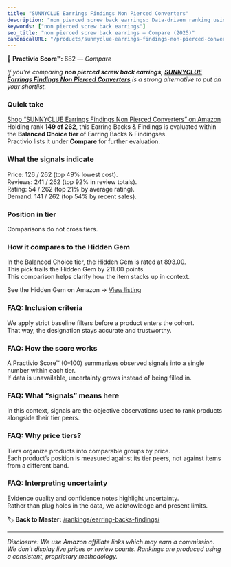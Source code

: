 ```yaml
---
title: "SUNNYCLUE Earrings Findings Non Pierced Converters"
description: "non pierced screw back earrings: Data-driven ranking using the Practivio Score™. Positioned by quality, value, demand, findability, momentum."
keywords: ["non pierced screw back earrings"]
seo_title: "non pierced screw back earrings — Compare (2025)"
canonicalURL: "/products/sunnyclue-earrings-findings-non-pierced-converters-B0D6RW8KVY/"
---
```


**🛒 Practivio Score™:** 682 — _Compare_


*If you're comparing **non pierced screw back earrings**, **[SUNNYCLUE Earrings Findings Non Pierced Converters](https://www.amazon.com/dp/B0D6RW8KVY?tag=practivio-20)** is a strong alternative to put on your shortlist.*
### Quick take
[Shop “SUNNYCLUE Earrings Findings Non Pierced Converters” on Amazon](https://www.amazon.com/dp/B0D6RW8KVY?tag=practivio-20)
Holding rank **149 of 262**, this Earring Backs & Findings is evaluated within the **Balanced Choice tier** of Earring Backs & Findingses.  
Practivio lists it under **Compare** for further evaluation.

### What the signals indicate
Price: 126 / 262 (top 49% lowest cost).  
Reviews: 241 / 262 (top 92% in review totals).  
Rating: 54 / 262 (top 21% by average rating).  
Demand: 141 / 262 (top 54% by recent sales).

### Position in tier
Comparisons do not cross tiers.

### How it compares to the Hidden Gem
In the Balanced Choice tier, the Hidden Gem is rated at 893.00.  
This pick trails the Hidden Gem by 211.00 points.  
This comparison helps clarify how the item stacks up in context.  

See the Hidden Gem on Amazon → [View listing](https://www.amazon.com/dp/B083428HLR?tag=practivio-20)

### FAQ: Inclusion criteria
We apply strict baseline filters before a product enters the cohort.  
That way, the designation stays accurate and trustworthy.

### FAQ: How the score works
A Practivio Score™ (0–100) summarizes observed signals into a single number within each tier.  
If data is unavailable, uncertainty grows instead of being filled in.

### FAQ: What “signals” means here
In this context, signals are the objective observations used to rank products alongside their tier peers.

### FAQ: Why price tiers?
Tiers organize products into comparable groups by price.  
Each product’s position is measured against its tier peers, not against items from a different band.

### FAQ: Interpreting uncertainty
Evidence quality and confidence notes highlight uncertainty.  
Rather than plug holes in the data, we acknowledge and present limits.

<!-- Missing template for Compare/CompareWithinPriceClass -->


🏷️ **Back to Master:** [/rankings/earring-backs-findings/](/rankings/earring-backs-findings/)

---
_Disclosure: We use Amazon affiliate links which may earn a commission. We don’t display live prices or review counts. Rankings are produced using a consistent, proprietary methodology._
